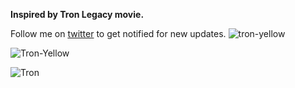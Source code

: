 **Inspired by Tron Legacy movie.**

Follow me on [twitter](https://twitter.com/_Vaporizer) to get notified for new updates.
![tron-yellow](https://user-images.githubusercontent.com/14194924/182456460-5abffc8e-21f5-4011-a827-f38ab61f8474.png)

![Tron-Yellow](https://user-images.githubusercontent.com/14194924/167095800-cb851b06-8b36-4558-b337-bfbf051ff176.png)

![Tron](https://user-images.githubusercontent.com/14194924/153406897-e2a7c711-efa1-4d7a-9ffa-a0d97b5e8d64.png)
